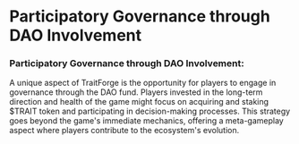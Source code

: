 # Participatory Governance through DAO Involvement

### Participatory Governance through DAO Involvement:

A unique aspect of TraitForge is the opportunity for players to engage in governance through the DAO fund. Players invested in the long-term direction and health of the game might focus on acquiring and staking $TRAIT token and participating in decision-making processes. This strategy goes beyond the game's immediate mechanics, offering a meta-gameplay aspect where players contribute to the ecosystem's evolution.